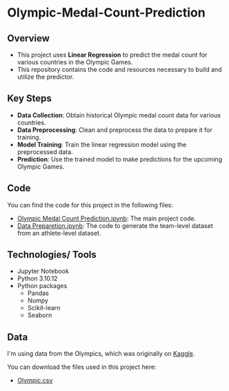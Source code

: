 # Olympic-Medal-Count-Prediction

## Overview

- This project uses **Linear Regression** to predict the medal count for various countries in the Olympic Games. 
- This repository contains the code and resources necessary to build and utilize the predictor.

## Key Steps

- **Data Collection**: Obtain historical Olympic medal count data for various countries.
- **Data Preprocessing**: Clean and preprocess the data to prepare it for training.
- **Model Training**: Train the linear regression model using the preprocessed data.
- **Prediction**: Use the trained model to make predictions for the upcoming Olympic Games.

## Code

You can find the code for this project in the following files:

- [Olympic Medal Count Prediction.ipynb](https://github.com/LasithaAmarasinghe/Olympic-Medal-Count-Prediction/blob/4a6fb8e1f865840f4dd589a667c3b327f050edeb/Olympic%20Medal%20Count%20Prediction.ipynb): The main project code.
- [Data Preparetion.ipynb](https://github.com/LasithaAmarasinghe/Olympic-Medal-Count-Prediction/blob/4a6fb8e1f865840f4dd589a667c3b327f050edeb/Data%20Prep.ipynb): The code to generate the team-level dataset from an athlete-level dataset.

## Technologies/ Tools

* Jupyter Notebook
* Python 3.10.12
* Python packages
  * Pandas
  * Numpy
  * Scikit-learn
  * Seaborn

## Data

I'm using data from the Olympics, which was originally on [Kaggle](https://www.kaggle.com/datasets/heesoo37/120-years-of-olympic-history-athletes-and-results).

You can download the files used in this project here:
* [Olympic.csv](https://github.com/LasithaAmarasinghe/Olympic-Medal-Count-Prediction/blob/af2fcbcb2e5e7680be7a7a1985b3b0e90f043cc0/Olympic.csv)
